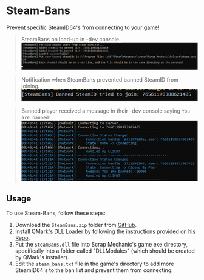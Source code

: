 # Steam-Bans
Prevent specific SteamID64's from connecting to your game!

> SteamBans on load-up in -dev console.
![SteamBans loading up](steambans_loading.png)

> Notification when SteamBans prevented banned SteamID from joining.
![SteamBans prevented banned player from joining](steambans_prevented_join.png)

> Banned player received a message in their -dev console saying `You are banned!`.
![SteamBans ban reason](steambans_ban_reason.png)

## Usage
To use Steam-Bans, follow these steps:

1. Download the `SteamBans.zip` folder from [GitHub](https://github.com/Scrap-Mods/Steam-Bans/releases/tag/v1.0.0).
2. Install QMark's DLL Loader by following the instructions provided on [his Repo](https://github.com/QuestionableM/SM-DLL-Injector).
3. Put the `SteamBans.dll` file into Scrap Mechanic's game exe directory, specifically into a folder called "DLLModules" (which should be created by QMark's installer).
4. Edit the `steam_bans.txt` file in the game's directory to add more SteamID64's to the ban list and prevent them from connecting.

